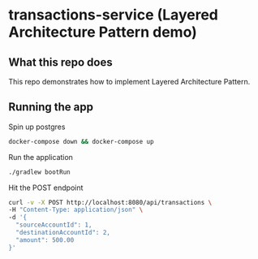 # transactions-service (Layered Architecture Pattern demo)

## What this repo does
This repo demonstrates how to implement Layered Architecture Pattern.

## Running the app
Spin up postgres
```bash
docker-compose down && docker-compose up
```
Run the application
```bash
./gradlew bootRun 
```
Hit the POST endpoint
```bash
curl -v -X POST http://localhost:8080/api/transactions \
-H "Content-Type: application/json" \
-d '{
  "sourceAccountId": 1,
  "destinationAccountId": 2,
  "amount": 500.00
}'
```
